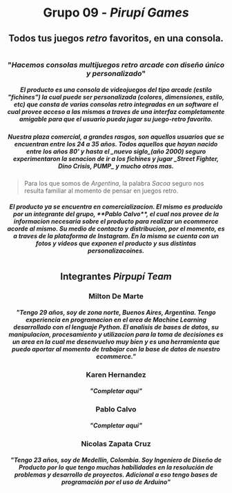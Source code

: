 # <h1 align="center">Grupo 09 - _Pirupí Games_</h1>

## <h2 align="center">Todos tus juegos _retro_ favoritos, en una consola.</h2>

#

### <h3 align="center">"_Hacemos consolas multijuegos retro arcade con diseño único y personalizado_"</h3>

<h5 align="center">El producto es una consola de videojuegos del tipo arcade (estilo "fichines") la cual puede ser personalizada (colores, dimensiones, estilo, etc) que consta de varias consolas retro integradas en un software el cual provee acceso a las mismas a traves de una interfaz completamente amigable para que el usuario pueda jugar su juego-retro favorito.</h5>

<h5 align="center">Nuestra plaza comercial, a grandes rasgos, son aquellos usuarios que se encuentran entre los 24 a 35 años.
Todos aquellos que hayan nacido entre los años 80' y hasta el _nuevo siglo_(año 2000) seguro experimentaron la senacion de ir a los fichines y jugar _Street Fighter, Dino Crisis, PUMP_ y mucho otros mas.</h5>

> Para los que somos de _Argentina_, la palabra _Sacoa_ seguro nos resulta familiar al momento de pensar en juegos retro.


<h5 align="center">El producto ya se encuentra en comercializacion. El mismo es producido por un integrante del grupo, **Pablo Calvo**, el cual nos provee de la informacion necesaria sobre el producto para realizar un ecommerce acorde al mismo. Su medio de contacto y distribucion, por el momento, es a traves de la plataforma de Instagram. En la misma se cuenta con un fotos y videos que exponen el producto y sus distintas personalizacoines.</h5>

#

#### <h2 align="center">Integrantes _Pirpupí Team_</h2>

<h3 align="center">Milton De Marte</h3>

<h5 align="center">"Tengo 29 años, soy de zona norte, Buenos Aires, Argentina. Tengo experiencia en programacion en el area de Machine Learning desarrollado con el lenguaje Python. El analisis de bases de datos, su manipulacion, procesamiento y utilizacion para la toma de decisiones es un area en la cual me desenvuelvo muy bien y es una herramienta que puedo aportar al momento de trabajar con la base de datos de nuestro ecommerce."</h5>

<h3 align="center">Karen Hernandez</h3>

<h5 align="center">"Completar aqui"</h5>

<h3 align="center">Pablo Calvo</h3>

<h5 align="center">"Completar aqui"</h5>

<h3 align="center">Nicolas Zapata Cruz</h3>

<h5 align="center">"Tengo 23 años, soy de Medellín, Colombia.
Soy Ingeniero de Diseño de Producto por lo que tengo muchas habilidades en la resolución de problemas y desarrollo de proyectos. Adicional a eso tengo bases de programación por el uso de Arduino"</h5>

